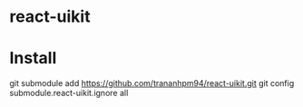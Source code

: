# react-uikit

# Install

git submodule add https://github.com/trananhpm94/react-uikit.git
git config submodule.react-uikit.ignore all
